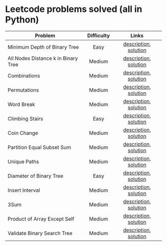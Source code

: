 # Leetcode problems solved (all in Python)

| Problem | Difficulty | Links |
| ---- | :----: | :----: |
| Minimum Depth of Binary Tree | Easy | [description](https://leetcode.com/problems/minimum-depth-of-binary-tree/description/), [solution](Easy/MinimumDepthOfBinaryTree.py) |
| All Nodes Distance k in Binary Tree | Medium | [description](https://leetcode.com/problems/all-nodes-distance-k-in-binary-tree/description/), [solution](Medium/AllNodesDistanceKInBinaryTree.py) |
| Combinations | Medium | [description](https://leetcode.com/problems/combinations/), [solution](Medium/Combinations.py) |
| Permutations | Medium | [description](https://leetcode.com/problems/permutations/), [solution](Medium/Permutations.py) |
| Word Break | Medium | [description](https://leetcode.com/problems/word-break/), [solution](Medium/WordBreak.py) |
| Climbing Stairs | Easy | [description](https://leetcode.com/problems/climbing-stairs/description/), [solution](Easy/ClimbingStairs.py) |
| Coin Change | Medium | [description](https://leetcode.com/problems/coin-change/), [solution](Medium/CoinChange.py) |
| Partition Equal Subset Sum | Medium | [description](https://leetcode.com/problems/partition-equal-subset-sum/), [solution](Medium/PartitionEqualSubsetSum.py) |
| Unique Paths | Medium | [description](https://leetcode.com/problems/unique-paths/), [solution](Medium/UniquePaths.py) |
| Diameter of Binary Tree | Easy | [description](https://leetcode.com/problems/diameter-of-binary-trees/), [solution](Easy/DiameterOfBinaryTree.py) |
| Insert Interval | Medium | [description](https://leetcode.com/problems/insert-interval/), [solution](Medium/InsertInterval.py) |
| 3Sum | Medium | [description](https://leetcode.com/problems/3sum/), [solution](Medium/3Sum.py) |
| Product of Array Except Self | Medium | [description](https://leetcode.com/problems/product-of-array-except-self/description/), [solution](Medium/ProductOfArrayExceptSelf.py) |
| Validate Binary Search Tree | Medium | [description](https://leetcode.com/problems/validate-binary-search-tree/description/), [solution](Medium/ValidateBinarySearchTree.py) |